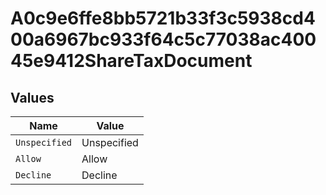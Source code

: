 # A0c9e6ffe8bb5721b33f3c5938cd400a6967bc933f64c5c77038ac40045e9412ShareTaxDocument


## Values

| Name          | Value         |
| ------------- | ------------- |
| `Unspecified` | Unspecified   |
| `Allow`       | Allow         |
| `Decline`     | Decline       |
